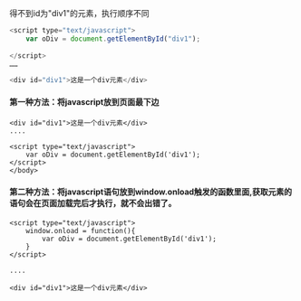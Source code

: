 得不到id为"div1"的元素，执行顺序不同

```javascript
<script type="text/javascript">
	var oDiv = document.getElementById("div1");
	
</script>
……

<div id="div1">这是一个div元素</div>
```

#### 第一种方法：将javascript放到页面最下边

```
<div id="div1">这是一个div元素</div>
....

<script type="text/javascript">
    var oDiv = document.getElementById('div1');
</script>
</body>
```

#### 第二种方法：将javascript语句放到window.onload触发的函数里面,获取元素的语句会在页面加载完后才执行，就不会出错了。

```
<script type="text/javascript">
    window.onload = function(){
        var oDiv = document.getElementById('div1');
    }
</script>

....

<div id="div1">这是一个div元素</div>
```

